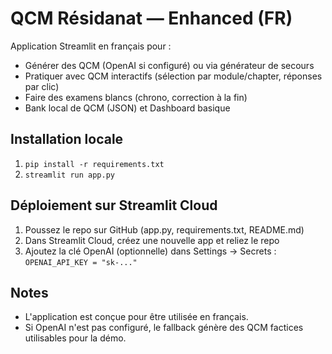 # QCM Résidanat — Enhanced (FR)

Application Streamlit en français pour :
- Générer des QCM (OpenAI si configuré) ou via générateur de secours
- Pratiquer avec QCM interactifs (sélection par module/chapter, réponses par clic)
- Faire des examens blancs (chrono, correction à la fin)
- Bank local de QCM (JSON) et Dashboard basique

## Installation locale
1. `pip install -r requirements.txt`
2. `streamlit run app.py`

## Déploiement sur Streamlit Cloud
1. Poussez le repo sur GitHub (app.py, requirements.txt, README.md)
2. Dans Streamlit Cloud, créez une nouvelle app et reliez le repo
3. Ajoutez la clé OpenAI (optionnelle) dans Settings → Secrets : `OPENAI_API_KEY = "sk-..."`

## Notes
- L'application est conçue pour être utilisée en français.
- Si OpenAI n'est pas configuré, le fallback génère des QCM factices utilisables pour la démo.
